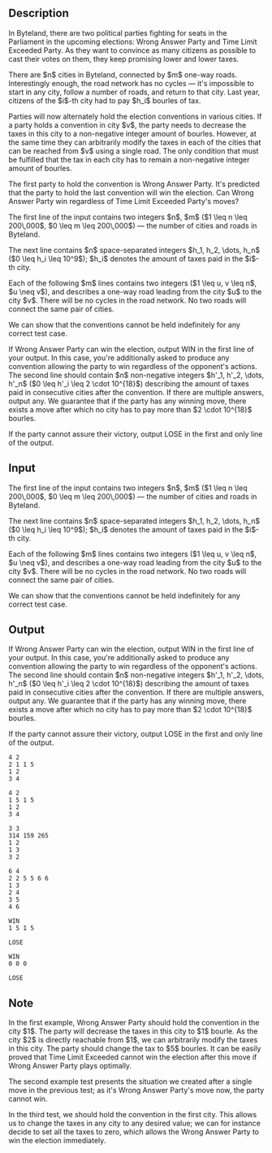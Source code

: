 ## Description

<div><p>In Byteland, there are two political parties fighting for seats in the Parliament in the upcoming elections: <span class="tex-font-style-it">Wrong Answer Party</span> and <span class="tex-font-style-it">Time Limit Exceeded Party</span>. As they want to convince as many citizens as possible to cast their votes on them, they keep promising lower and lower taxes.</p><p>There are $n$ cities in Byteland, connected by $m$ one-way roads. Interestingly enough, the road network has no cycles — it's impossible to start in any city, follow a number of roads, and return to that city. Last year, citizens of the $i$-th city had to pay $h_i$ bourles of tax.</p><p>Parties will now alternately hold the election conventions in various cities. If a party holds a convention in city $v$, the party needs to <span class="tex-font-style-it">decrease</span> the taxes in this city to a non-negative integer amount of bourles. However, at the same time they can arbitrarily modify the taxes in each of the cities that can be reached from $v$ using a single road. The only condition that must be fulfilled that the tax in each city has to remain a non-negative integer amount of bourles.</p><p>The first party to hold the convention is <span class="tex-font-style-it">Wrong Answer Party</span>. It's predicted that the party to hold the last convention will win the election. Can <span class="tex-font-style-it">Wrong Answer Party</span> win regardless of <span class="tex-font-style-it">Time Limit Exceeded Party</span>'s moves?</p></div><div class="input-specification"><p>The first line of the input contains two integers $n$, $m$ ($1 \leq n \leq 200\,000$, $0 \leq m \leq 200\,000$) — the number of cities and roads in Byteland.</p><p>The next line contains $n$ space-separated integers $h_1, h_2, \dots, h_n$ ($0 \leq h_i \leq 10^9$); $h_i$ denotes the amount of taxes paid in the $i$-th city.</p><p>Each of the following $m$ lines contains two integers ($1 \leq u, v \leq n$, $u \neq v$), and describes a one-way road leading from the city $u$ to the city $v$. There will be no cycles in the road network. No two roads will connect the same pair of cities.</p><p>We can show that the conventions cannot be held indefinitely for any correct test case.</p></div><div class="output-specification"><p>If <span class="tex-font-style-it">Wrong Answer Party</span> can win the election, output <span class="tex-font-style-tt">WIN</span> in the first line of your output. In this case, you're additionally asked to produce any convention allowing the party to win regardless of the opponent's actions. The second line should contain $n$ non-negative integers $h'_1, h'_2, \dots, h'_n$ ($0 \leq h'_i \leq 2 \cdot 10^{18}$) describing the amount of taxes paid in consecutive cities after the convention. If there are multiple answers, output any. We guarantee that if the party has any winning move, there exists a move after which no city has to pay more than $2 \cdot 10^{18}$ bourles.</p><p>If the party cannot assure their victory, output <span class="tex-font-style-tt">LOSE</span> in the first and only line of the output.</p></div>

## Input

<p>The first line of the input contains two integers $n$, $m$ ($1 \leq n \leq 200\,000$, $0 \leq m \leq 200\,000$) — the number of cities and roads in Byteland.</p><p>The next line contains $n$ space-separated integers $h_1, h_2, \dots, h_n$ ($0 \leq h_i \leq 10^9$); $h_i$ denotes the amount of taxes paid in the $i$-th city.</p><p>Each of the following $m$ lines contains two integers ($1 \leq u, v \leq n$, $u \neq v$), and describes a one-way road leading from the city $u$ to the city $v$. There will be no cycles in the road network. No two roads will connect the same pair of cities.</p><p>We can show that the conventions cannot be held indefinitely for any correct test case.</p>

## Output

<p>If <span class="tex-font-style-it">Wrong Answer Party</span> can win the election, output <span class="tex-font-style-tt">WIN</span> in the first line of your output. In this case, you're additionally asked to produce any convention allowing the party to win regardless of the opponent's actions. The second line should contain $n$ non-negative integers $h'_1, h'_2, \dots, h'_n$ ($0 \leq h'_i \leq 2 \cdot 10^{18}$) describing the amount of taxes paid in consecutive cities after the convention. If there are multiple answers, output any. We guarantee that if the party has any winning move, there exists a move after which no city has to pay more than $2 \cdot 10^{18}$ bourles.</p><p>If the party cannot assure their victory, output <span class="tex-font-style-tt">LOSE</span> in the first and only line of the output.</p>





```input1
4 2
2 1 1 5
1 2
3 4
```




```input2
4 2
1 5 1 5
1 2
3 4
```




```input3
3 3
314 159 265
1 2
1 3
3 2
```




```input4
6 4
2 2 5 5 6 6
1 3
2 4
3 5
4 6
```




```output1
WIN
1 5 1 5
```




```output2
LOSE
```




```output3
WIN
0 0 0
```




```output4
LOSE
```



## Note

<p>In the first example, <span class="tex-font-style-it">Wrong Answer Party</span> should hold the convention in the city $1$. The party will decrease the taxes in this city to $1$ bourle. As the city $2$ is directly reachable from $1$, we can arbitrarily modify the taxes in this city. The party should change the tax to $5$ bourles. It can be easily proved that <span class="tex-font-style-it">Time Limit Exceeded</span> cannot win the election after this move if <span class="tex-font-style-it">Wrong Answer Party</span> plays optimally.</p><p>The second example test presents the situation we created after a single move in the previous test; as it's <span class="tex-font-style-it">Wrong Answer Party</span>'s move now, the party cannot win.</p><p>In the third test, we should hold the convention in the first city. This allows us to change the taxes in any city to any desired value; we can for instance decide to set all the taxes to zero, which allows the <span class="tex-font-style-it">Wrong Answer Party</span> to win the election immediately.</p>
